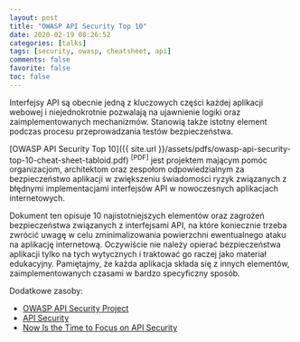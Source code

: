 ```yaml
---
layout: post
title: "OWASP API Security Top 10"
date: 2020-02-19 08:26:52
categories: [talks]
tags: [security, owasp, cheatsheet, api]
comments: false
favorite: false
toc: false
---
```


Interfejsy API są obecnie jedną z kluczowych części każdej aplikacji webowej i niejednokrotnie pozwalają na ujawnienie logiki oraz zaimplementowanych mechanizmów. Stanowią także istotny element podczas procesu przeprowadzania testów bezpieczeństwa.

[OWASP API Security Top 10]({{ site.url }}/assets/pdfs/owasp-api-security-top-10-cheat-sheet-tabloid.pdf) <sup>[PDF]</sup> jest projektem mającym pomóc organizacjom, architektom oraz zespołom odpowiedzialnym za bezpieczeństwo aplikacji w zwiększeniu świadomości ryzyk związanych z błędnymi implementacjami interfejsów API w nowoczesnych aplikacjach internetowych.

Dokument ten opisuje 10 najistotniejszych elementów oraz zagrożeń bezpieczeństwa związanych z interfejsami API, na które koniecznie trzeba zwrócić uwagę w celu zminimalizowania powierzchni ewentualnego ataku na aplikację internetową. Oczywiście nie należy opierać bezpieczeństwa aplikacji tylko na tych wytycznych i traktować go raczej jako materiał edukacyjny. Pamiętajmy, że każda aplikacja składa się z innych elementów, zaimplementowanych czasami w bardzo specyficzny sposób.

Dodatkowe zasoby:

- [OWASP API Security Project](https://owasp.org/www-project-api-security/)
- [API Security](https://apisecurity.io/)
- [Now Is the Time to Focus on API Security](https://securityboulevard.com/2020/02/now-is-the-time-to-focus-on-api-security/)
